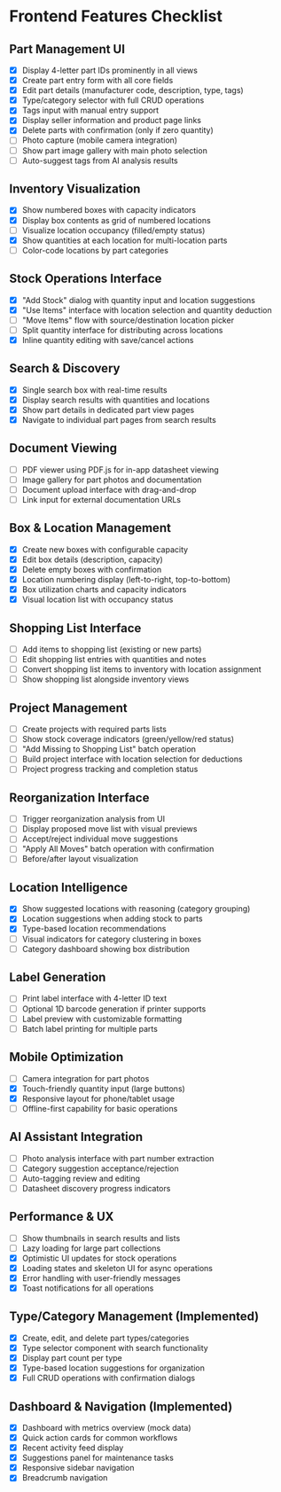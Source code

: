 # Frontend Features Checklist

## Part Management UI
- [x] Display 4-letter part IDs prominently in all views
- [x] Create part entry form with all core fields
- [x] Edit part details (manufacturer code, description, type, tags)
- [x] Type/category selector with full CRUD operations
- [x] Tags input with manual entry support
- [x] Display seller information and product page links
- [x] Delete parts with confirmation (only if zero quantity)
- [ ] Photo capture (mobile camera integration)
- [ ] Show part image gallery with main photo selection
- [ ] Auto-suggest tags from AI analysis results

## Inventory Visualization
- [x] Show numbered boxes with capacity indicators
- [x] Display box contents as grid of numbered locations
- [ ] Visualize location occupancy (filled/empty status)
- [x] Show quantities at each location for multi-location parts
- [ ] Color-code locations by part categories

## Stock Operations Interface
- [x] "Add Stock" dialog with quantity input and location suggestions
- [x] "Use Items" interface with location selection and quantity deduction
- [ ] "Move Items" flow with source/destination location picker
- [ ] Split quantity interface for distributing across locations
- [x] Inline quantity editing with save/cancel actions

## Search & Discovery
- [x] Single search box with real-time results
- [x] Display search results with quantities and locations
- [x] Show part details in dedicated part view pages
- [x] Navigate to individual part pages from search results

## Document Viewing
- [ ] PDF viewer using PDF.js for in-app datasheet viewing
- [ ] Image gallery for part photos and documentation
- [ ] Document upload interface with drag-and-drop
- [ ] Link input for external documentation URLs

## Box & Location Management
- [x] Create new boxes with configurable capacity
- [x] Edit box details (description, capacity)
- [x] Delete empty boxes with confirmation
- [x] Location numbering display (left-to-right, top-to-bottom)
- [x] Box utilization charts and capacity indicators
- [x] Visual location list with occupancy status

## Shopping List Interface
- [ ] Add items to shopping list (existing or new parts)
- [ ] Edit shopping list entries with quantities and notes
- [ ] Convert shopping list items to inventory with location assignment
- [ ] Show shopping list alongside inventory views

## Project Management
- [ ] Create projects with required parts lists
- [ ] Show stock coverage indicators (green/yellow/red status)
- [ ] "Add Missing to Shopping List" batch operation
- [ ] Build project interface with location selection for deductions
- [ ] Project progress tracking and completion status

## Reorganization Interface
- [ ] Trigger reorganization analysis from UI
- [ ] Display proposed move list with visual previews
- [ ] Accept/reject individual move suggestions
- [ ] "Apply All Moves" batch operation with confirmation
- [ ] Before/after layout visualization

## Location Intelligence
- [x] Show suggested locations with reasoning (category grouping)
- [x] Location suggestions when adding stock to parts
- [x] Type-based location recommendations
- [ ] Visual indicators for category clustering in boxes
- [ ] Category dashboard showing box distribution

## Label Generation
- [ ] Print label interface with 4-letter ID text
- [ ] Optional 1D barcode generation if printer supports
- [ ] Label preview with customizable formatting
- [ ] Batch label printing for multiple parts

## Mobile Optimization
- [ ] Camera integration for part photos
- [x] Touch-friendly quantity input (large buttons)
- [x] Responsive layout for phone/tablet usage
- [ ] Offline-first capability for basic operations

## AI Assistant Integration
- [ ] Photo analysis interface with part number extraction
- [ ] Category suggestion acceptance/rejection
- [ ] Auto-tagging review and editing
- [ ] Datasheet discovery progress indicators

## Performance & UX
- [ ] Show thumbnails in search results and lists
- [ ] Lazy loading for large part collections
- [x] Optimistic UI updates for stock operations
- [x] Loading states and skeleton UI for async operations
- [x] Error handling with user-friendly messages
- [x] Toast notifications for all operations

## Type/Category Management (Implemented)
- [x] Create, edit, and delete part types/categories
- [x] Type selector component with search functionality
- [x] Display part count per type
- [x] Type-based location suggestions for organization
- [x] Full CRUD operations with confirmation dialogs

## Dashboard & Navigation (Implemented) 
- [x] Dashboard with metrics overview (mock data)
- [x] Quick action cards for common workflows
- [x] Recent activity feed display
- [x] Suggestions panel for maintenance tasks
- [x] Responsive sidebar navigation
- [x] Breadcrumb navigation